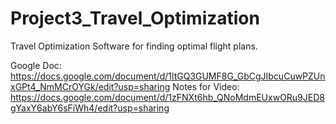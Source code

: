# Project3_Travel_Optimization
Travel Optimization Software for finding optimal flight plans.

Google Doc: https://docs.google.com/document/d/1ltGQ3GUMF8G_GbCgJIbcuCuwPZUnxGPt4_NmMCrOYGk/edit?usp=sharing
Notes for Video: https://docs.google.com/document/d/1zFNXt6hb_QNoMdmEUxwORu9JED8gYaxY6abY6sFiWh4/edit?usp=sharing
